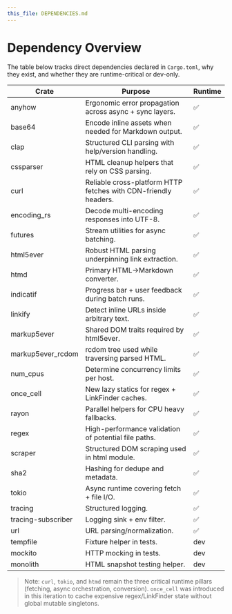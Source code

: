 ```yaml
---
this_file: DEPENDENCIES.md
---
```


# Dependency Overview

The table below tracks direct dependencies declared in `Cargo.toml`, why they exist, and whether they are runtime-critical or dev-only.

| Crate | Purpose | Runtime |
| --- | --- | --- |
| anyhow | Ergonomic error propagation across async + sync layers. | ✅ |
| base64 | Encode inline assets when needed for Markdown output. | ✅ |
| clap | Structured CLI parsing with help/version handling. | ✅ |
| cssparser | HTML cleanup helpers that rely on CSS parsing. | ✅ |
| curl | Reliable cross-platform HTTP fetches with CDN-friendly headers. | ✅ |
| encoding_rs | Decode multi-encoding responses into UTF-8. | ✅ |
| futures | Stream utilities for async batching. | ✅ |
| html5ever | Robust HTML parsing underpinning link extraction. | ✅ |
| htmd | Primary HTML→Markdown converter. | ✅ |
| indicatif | Progress bar + user feedback during batch runs. | ✅ |
| linkify | Detect inline URLs inside arbitrary text. | ✅ |
| markup5ever | Shared DOM traits required by html5ever. | ✅ |
| markup5ever_rcdom | rcdom tree used while traversing parsed HTML. | ✅ |
| num_cpus | Determine concurrency limits per host. | ✅ |
| once_cell | New lazy statics for regex + LinkFinder caches. | ✅ |
| rayon | Parallel helpers for CPU heavy fallbacks. | ✅ |
| regex | High-performance validation of potential file paths. | ✅ |
| scraper | Structured DOM scraping used in html module. | ✅ |
| sha2 | Hashing for dedupe and metadata. | ✅ |
| tokio | Async runtime covering fetch + file I/O. | ✅ |
| tracing | Structured logging. | ✅ |
| tracing-subscriber | Logging sink + env filter. | ✅ |
| url | URL parsing/normalization. | ✅ |
| tempfile | Fixture helper in tests. | dev |
| mockito | HTTP mocking in tests. | dev |
| monolith | HTML snapshot testing helper. | dev |

> Note: `curl`, `tokio`, and `htmd` remain the three critical runtime pillars (fetching, async orchestration, conversion). `once_cell` was introduced in this iteration to cache expensive regex/LinkFinder state without global mutable singletons.
